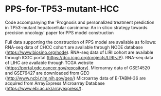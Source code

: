 # PPS-for-TP53-mutant-HCC
Code accompanying the 'Prognosis and personalized treatment prediction in TP53-mutant hepatocellular carcinoma: An in silico strategy towards precision oncology' paper for PPS model construction

Full data supporting the construction of PPS model are available as follows:
RNA-seq data of CHCC cohort are available through NODE database (https://www.biosino.org/node). 
RNA-seq data of LIRI cohort are available through ICGC portal (https://dcc.icgc.org/projects/LIRI-JP). 
RNA-seq data of LIHC are available through TCGA website (https://portal.gdc.cancer.gov/repository). 
Microarray data of GSE14520 and GSE76427 are downloaded from GEO (http://www.ncbi.nlm.nih.gov/geo/)
Microarray data of E-TABM-36 are acquired from ArrayExpress Microarray Database (https://www.ebi.ac.uk/arrayexpress/). 
